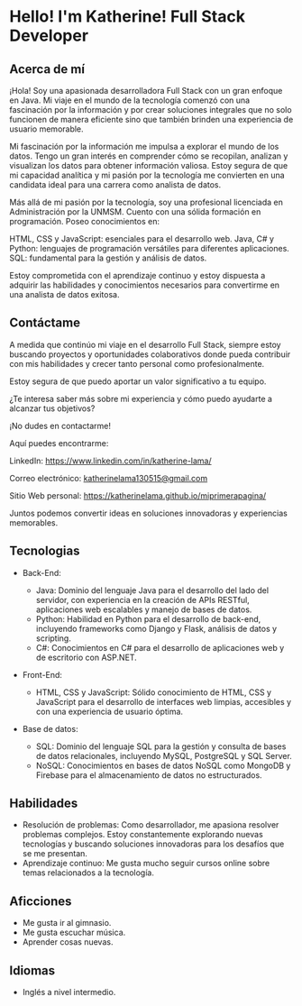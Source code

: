 # Hello! I'm Katherine! Full Stack Developer

## Acerca de mí
¡Hola! Soy una apasionada desarrolladora Full Stack con un gran enfoque en Java. Mi viaje en el mundo de la tecnología comenzó con una fascinación por la información y por crear soluciones integrales que no solo funcionen de manera eficiente sino que también brinden una experiencia de usuario memorable.

Mi fascinación por la información me impulsa a explorar el mundo de los datos. Tengo un gran interés en comprender cómo se recopilan, analizan y visualizan los datos para obtener información valiosa. Estoy segura de que mi capacidad analítica y mi pasión por la tecnología me convierten en una candidata ideal para una carrera como analista de datos.

Más allá de mi pasión por la tecnología, soy una profesional licenciada en Administración por la UNMSM. Cuento con una sólida formación en programación. Poseo conocimientos en:

HTML, CSS y JavaScript: esenciales para el desarrollo web.
Java, C# y Python: lenguajes de programación versátiles para diferentes aplicaciones.
SQL: fundamental para la gestión y análisis de datos.

Estoy comprometida con el aprendizaje continuo y estoy dispuesta a adquirir las habilidades y conocimientos necesarios para convertirme en una analista de datos exitosa.

## Contáctame
A medida que continúo mi viaje en el desarrollo Full Stack, siempre estoy buscando proyectos y oportunidades colaborativos donde pueda contribuir con mis habilidades y crecer tanto personal como profesionalmente. 

Estoy segura de que puedo aportar un valor significativo a tu equipo.

¿Te interesa saber más sobre mi experiencia y cómo puedo ayudarte a alcanzar tus objetivos?

¡No dudes en contactarme!

Aquí puedes encontrarme:

LinkedIn: https://www.linkedin.com/in/katherine-lama/

Correo electrónico: katherinelama130515@gmail.com

Sitio Web personal: https://katherinelama.github.io/miprimerapagina/

Juntos podemos convertir ideas en soluciones innovadoras y experiencias memorables.

## Tecnologias
- Back-End:
    - Java: Dominio del lenguaje Java para el desarrollo del lado del servidor, con experiencia en la creación de APIs RESTful, aplicaciones web escalables y manejo de bases de datos.
    - Python: Habilidad en Python para el desarrollo de back-end, incluyendo frameworks como Django y Flask, análisis de datos y scripting.
    - C#: Conocimientos en C# para el desarrollo de aplicaciones web y de escritorio con ASP.NET.
- Front-End: 
    - HTML, CSS y JavaScript: Sólido conocimiento de HTML, CSS y JavaScript para el desarrollo de interfaces web limpias, accesibles y con una experiencia de usuario óptima.

- Base de datos:
    - SQL: Dominio del lenguaje SQL para la gestión y consulta de bases de datos relacionales, incluyendo MySQL, PostgreSQL y SQL Server.
    - NoSQL: Conocimientos en bases de datos NoSQL como MongoDB y Firebase para el almacenamiento de datos no estructurados.

## Habilidades
- Resolución de problemas: Como desarrollador, me apasiona resolver problemas complejos. Estoy constantemente explorando nuevas tecnologías y buscando soluciones innovadoras para los desafíos que se me presentan. 
- Aprendizaje continuo: Me gusta mucho seguir cursos online sobre temas relacionados a la tecnología.

## Aficciones
- Me gusta ir al gimnasio.
- Me gusta escuchar música.
- Aprender cosas nuevas.

## Idiomas
- Inglés a nivel intermedio.